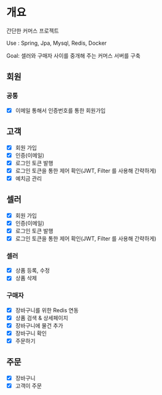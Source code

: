 # 개요
간단한 커머스 프로젝트

Use : Spring, Jpa, Mysql, Redis, Docker

Goal: 셀러와 구매자 사이를 중개해 주는 커머스 서버를 구축

## 회원
### 공통
- [x] 이메일 통해서 인증번호를 통한 회원가입

## 고객
- [x] 회원 가입
- [x] 인증(이메일)
- [x] 로그인 토큰 발행
- [x] 로그인 토큰을 통한 제어 확인(JWT, Filter 를 사용해 간략하게)
- [X] 예치금 관리

## 셀러
- [x] 회원 가입
- [x] 인증(이메일)
- [x] 로그인 토큰 발행
- [x] 로그인 토큰을 통한 제어 확인(JWT, Filter 를 사용해 간략하게)

### 셀러
- [X] 상품 등록, 수정
- [X] 상품 삭제

### 구매자
- [X] 장바구니를 위한 Redis 연동
- [X] 상품 검색 & 상세페이지
- [X] 장바구니에 물건 추가
- [X] 장바구니 확인
- [X] 주문하기

## 주문
- [X] 장바구니
- [X] 고객이 주문
